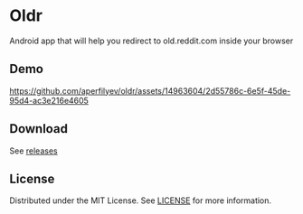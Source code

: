 # Oldr

Android app that will help you redirect to old.reddit.com inside your browser


## Demo


https://github.com/aperfilyev/oldr/assets/14963604/2d55786c-6e5f-45de-95d4-ac3e216e4605


## Download

See [releases](https://github.com/aperfilyev/oldr/releases)

## License

Distributed under the MIT License. See [LICENSE](./LICENSE) for more information.
